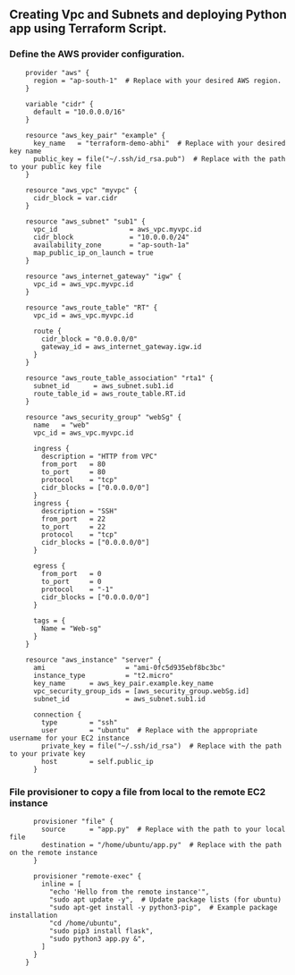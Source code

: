 ## Creating Vpc and Subnets and deploying Python app using Terraform Script.

 ### Define the AWS provider configuration.
        provider "aws" {
          region = "ap-south-1"  # Replace with your desired AWS region.
        }
        
        variable "cidr" {
          default = "10.0.0.0/16"
        }
        
        resource "aws_key_pair" "example" {
          key_name   = "terraform-demo-abhi"  # Replace with your desired key name
          public_key = file("~/.ssh/id_rsa.pub")  # Replace with the path to your public key file
        }
        
        resource "aws_vpc" "myvpc" {
          cidr_block = var.cidr
        }
        
        resource "aws_subnet" "sub1" {
          vpc_id                  = aws_vpc.myvpc.id
          cidr_block              = "10.0.0.0/24"
          availability_zone       = "ap-south-1a"
          map_public_ip_on_launch = true
        }
        
        resource "aws_internet_gateway" "igw" {
          vpc_id = aws_vpc.myvpc.id
        }
        
        resource "aws_route_table" "RT" {
          vpc_id = aws_vpc.myvpc.id
        
          route {
            cidr_block = "0.0.0.0/0"
            gateway_id = aws_internet_gateway.igw.id
          }
        }
        
        resource "aws_route_table_association" "rta1" {
          subnet_id      = aws_subnet.sub1.id
          route_table_id = aws_route_table.RT.id
        }
        
        resource "aws_security_group" "webSg" {
          name   = "web"
          vpc_id = aws_vpc.myvpc.id
        
          ingress {
            description = "HTTP from VPC"
            from_port   = 80
            to_port     = 80
            protocol    = "tcp"
            cidr_blocks = ["0.0.0.0/0"]
          }
          ingress {
            description = "SSH"
            from_port   = 22
            to_port     = 22
            protocol    = "tcp"
            cidr_blocks = ["0.0.0.0/0"]
          }
        
          egress {
            from_port   = 0
            to_port     = 0
            protocol    = "-1"
            cidr_blocks = ["0.0.0.0/0"]
          }
        
          tags = {
            Name = "Web-sg"
          }
        }
        
        resource "aws_instance" "server" {
          ami                    = "ami-0fc5d935ebf8bc3bc"
          instance_type          = "t2.micro"
          key_name      = aws_key_pair.example.key_name
          vpc_security_group_ids = [aws_security_group.webSg.id]
          subnet_id              = aws_subnet.sub1.id
        
          connection {
            type        = "ssh"
            user        = "ubuntu"  # Replace with the appropriate username for your EC2 instance
            private_key = file("~/.ssh/id_rsa")  # Replace with the path to your private key
            host        = self.public_ip
          }       
### File provisioner to copy a file from local to the remote EC2 instance
          provisioner "file" {
            source      = "app.py"  # Replace with the path to your local file
            destination = "/home/ubuntu/app.py"  # Replace with the path on the remote instance
          }
        
          provisioner "remote-exec" {
            inline = [
              "echo 'Hello from the remote instance'",
              "sudo apt update -y",  # Update package lists (for ubuntu)
              "sudo apt-get install -y python3-pip",  # Example package installation
              "cd /home/ubuntu",
              "sudo pip3 install flask",
              "sudo python3 app.py &",
            ]
          }
        }
